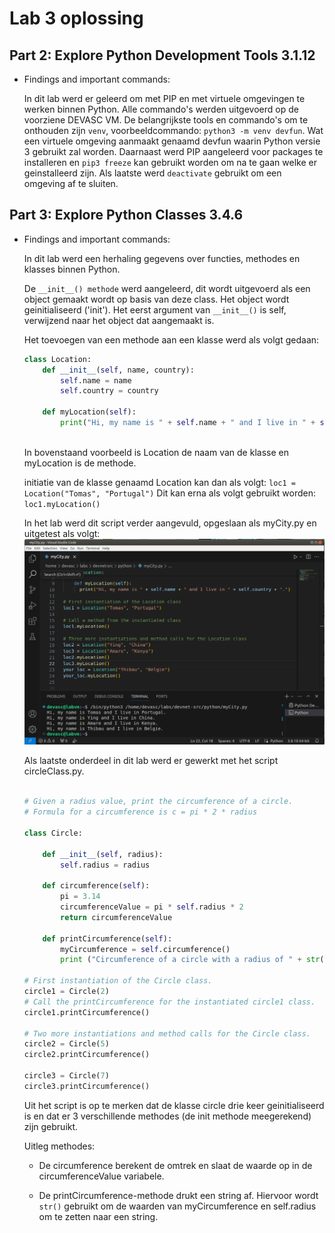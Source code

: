 # Lab 3 oplossing

## Part 2: Explore Python Development Tools 3.1.12

- Findings and important commands:

    In dit lab werd er geleerd om met PIP en met virtuele omgevingen te werken binnen Python.
    Alle commando's werden uitgevoerd op de voorziene DEVASC VM.
    De belangrijkste tools en commando's om te onthouden zijn `venv`, voorbeeldcommando: `python3 -m venv devfun`. Wat een virtuele omgeving aanmaakt genaamd devfun waarin Python versie 3 gebruikt zal worden.
    Daarnaast werd PIP aangeleerd voor packages te installeren en `pip3 freeze` kan gebruikt worden om na te gaan welke er geinstalleerd zijn.
    Als laatste werd `deactivate` gebruikt om een omgeving af te sluiten.



## Part 3: Explore Python Classes 3.4.6

- Findings and important commands:

    In dit lab werd een herhaling gegevens over functies, methodes en klasses binnen Python.
    
    De  `__init__() methode` werd aangeleerd, dit wordt uitgevoerd als een object gemaakt wordt op basis van deze class. 
    Het object wordt geinitialiseerd ('init'). 
    Het eerst argument van `__init__()` is self, verwijzend naar het object dat aangemaakt is.

    Het toevoegen van een methode aan een klasse werd als volgt gedaan:

    ```python
    class Location:
        def __init__(self, name, country):
            self.name = name
            self.country = country

        def myLocation(self):
            print("Hi, my name is " + self.name + " and I live in " + self.country + ".")
            
    ```

    In bovenstaand voorbeeld is Location de naam van de klasse en myLocation is de methode.

    initiatie van de klasse genaamd Location kan dan als volgt:
    `loc1 = Location("Tomas", "Portugal")`
    Dit kan erna als volgt gebruikt worden: `loc1.myLocation()`


    In het lab werd dit script verder aangevuld, opgeslaan als myCity.py en uitgetest als volgt:
    ![myCity.py](/afbeeldingen/lab3_1.png)



    Als laatste onderdeel in dit lab werd er gewerkt met het script circleClass.py.

    ```python

    # Given a radius value, print the circumference of a circle.
    # Formula for a circumference is c = pi * 2 * radius

    class Circle:

        def __init__(self, radius):
            self.radius = radius

        def circumference(self):
            pi = 3.14
            circumferenceValue = pi * self.radius * 2
            return circumferenceValue

        def printCircumference(self):
            myCircumference = self.circumference()
            print ("Circumference of a circle with a radius of " + str(self.radius) + " is " + str(myCircumference))

    # First instantiation of the Circle class.
    circle1 = Circle(2)
    # Call the printCircumference for the instantiated circle1 class.
    circle1.printCircumference()

    # Two more instantiations and method calls for the Circle class.
    circle2 = Circle(5)
    circle2.printCircumference()

    circle3 = Circle(7)
    circle3.printCircumference()

    ```

    Uit het script is op te merken dat de klasse circle drie keer geinitialiseerd is en dat er 3 verschillende methodes (de init methode meegerekend) zijn gebruikt.

    Uitleg methodes:

    - De circumference berekent de omtrek en slaat de waarde op in de circumferenceValue variabele.
    
    - De printCircumference-methode drukt een string af. Hiervoor wordt `str()` gebruikt om de waarden van myCircumference en self.radius om te zetten naar een string.




    




    


